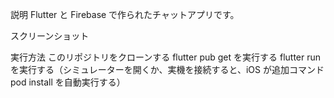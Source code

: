 説明
Flutter と Firebase で作られたチャットアプリです。

スクリーンショット


実行方法
このリポジトリをクローンする
flutter pub get を実行する
flutter run を実行する（シミュレーターを開くか、実機を接続すると、iOS が追加コマンド pod install を自動実行する）
